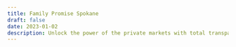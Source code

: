 ```yaml
---
title: Family Promise Spokane
draft: false
date: 2023-01-02
description: Unlock the power of the private markets with total transparency & flexibility.
---
```


